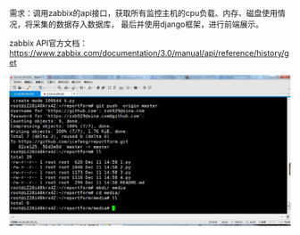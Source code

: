 需求：调用zabbix的api接口，获取所有监控主机的cpu负载、内存、磁盘使用情况，将采集的数据存入数据库，
	  最后并使用django框架，进行前端展示。


zabbix  API官方文档：https://www.zabbix.com/documentation/3.0/manual/api/reference/history/get

![tt](media/aa.jpg)
